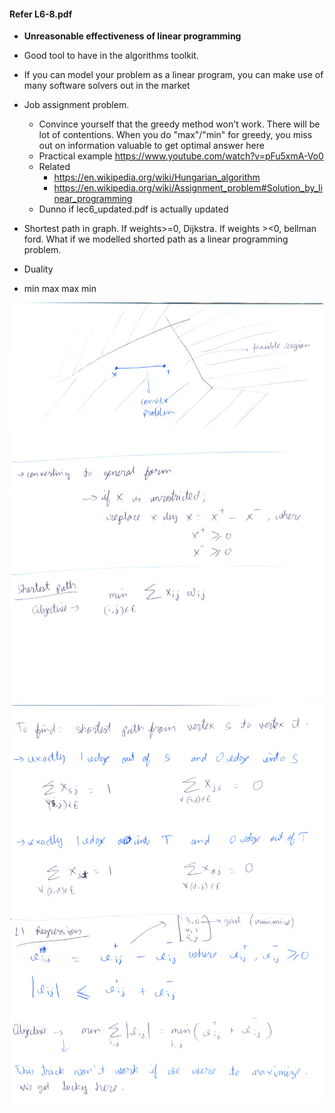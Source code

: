 #### Refer L6-8.pdf
* **Unreasonable effectiveness of linear programming**
* Good tool to have in the algorithms toolkit.
* If you can model your problem as a linear program, you can make use of many software solvers out in the market
* Job assignment problem.
  * Convince yourself that the greedy method won't work. There will be lot of contentions. When you do "max"/"min" for greedy, you miss out on information valuable to get optimal answer here
  * Practical example https://www.youtube.com/watch?v=pFu5xmA-Vo0
  * Related
    * https://en.wikipedia.org/wiki/Hungarian_algorithm
    * https://en.wikipedia.org/wiki/Assignment_problem#Solution_by_linear_programming
  * Dunno if lec6_updated.pdf is actually updated
* Shortest path in graph. If weights>=0, Dijkstra. If weights ><0, bellman ford. What if we modelled shorted path as a linear programming problem.

* Duality
* min max
max min

![](images/pic1.jpg)
![](images/pic2.jpg)

